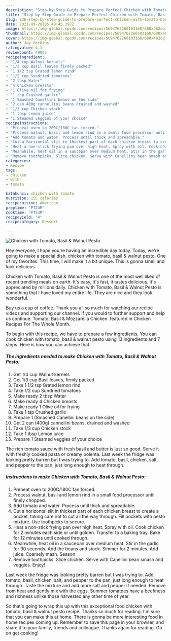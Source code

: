 ```yaml
---
description: "Step-by-Step Guide to Prepare Perfect Chicken with Tomato, Basil &amp;amp; Walnut Pesto"
title: "Step-by-Step Guide to Prepare Perfect Chicken with Tomato, Basil &amp;amp; Walnut Pesto"
slug: 836-step-by-step-guide-to-prepare-perfect-chicken-with-tomato-basil-and-amp-walnut-pesto
date: 2021-09-28T05:49:45.397Z
image: https://img-global.cpcdn.com/recipes/5694762260103168/680x482cq70/chicken-with-tomato-basil-walnut-pesto-recipe-main-photo.jpg
thumbnail: https://img-global.cpcdn.com/recipes/5694762260103168/680x482cq70/chicken-with-tomato-basil-walnut-pesto-recipe-main-photo.jpg
cover: https://img-global.cpcdn.com/recipes/5694762260103168/680x482cq70/chicken-with-tomato-basil-walnut-pesto-recipe-main-photo.jpg
author: Jay Perkins
ratingvalue: 4.1
reviewcount: 49005
recipeingredient:
- "1/4 cup Walnut kernels"
- "1/3 cup Basil leaves firmly packed"
- "1 1/2 tsp Grated lemon rind"
- "1/2 cup Sundried tomatoes"
- "2 tbsp Water"
- "4 Chicken breasts"
- "1 Olive oil for frying"
- "1 tsp Crushed garlic"
- "1 Smashed Canellini beans on the side"
- "2 can 400g cannellini beans drained and washed"
- "1/3 cup Chicken stock"
- "1 tbsp Lemon juice"
- "1 Steamed veggies of your choice"
recipeinstructions:
- "Preheat oven to 200C/180C fan forced."
- "Process walnut, basil and lemon rind in a small food processor until finely chopped."
- "Add tomato and water. Process until thick and spreadable."
- "Cut a horizontal slit in thickest part of each chicken breast to create a pocket, taking care not to cut all the way through. Fill pockets with pesto mixture. Use toothpicks to secure."
- "Heat a non-stick frying pan over high heat. Spray with oil. Cook chicken for 2 minutes each side or until golden. Transfer to a baking tray. Bake for 12 minutes until cooked through."
- "Meanwhile, heat oil in a saucepan over medium heat. Stir in the garlic for 30 seconds. Add the beans and stock. Simmer for 2 minutes. Add juice. Coarsely mash. Season."
- "Remove toothpicks. Slice chicken. Serve with Canellini bean smash and veggies. Enjoy!"
categories:
- Recipe
tags:
- chicken
- with
- tomato

katakunci: chicken with tomato 
nutrition: 155 calories
recipecuisine: American
preptime: "PT24M"
cooktime: "PT53M"
recipeyield: "4"
recipecategory: Dessert

---
```



![Chicken with Tomato, Basil &amp; Walnut Pesto](https://img-global.cpcdn.com/recipes/5694762260103168/680x482cq70/chicken-with-tomato-basil-walnut-pesto-recipe-main-photo.jpg)

Hey everyone, I hope you're having an incredible day today. Today, we're going to make a special dish, chicken with tomato, basil &amp; walnut pesto. One of my favorites. This time, I will make it a bit unique. This is gonna smell and look delicious.

Chicken with Tomato, Basil &amp; Walnut Pesto is one of the most well liked of recent trending meals on earth. It's easy, it's fast, it tastes delicious. It's appreciated by millions daily. Chicken with Tomato, Basil &amp; Walnut Pesto is something that I have loved my entire life. They are nice and they look wonderful.

Buy us a cup of coffee. Thank you all so much for watching our recipe videos and supporting our channel. If you would to further support and help us continue. Tomato, Basil &amp; Mozzarella Chicken. featured in Chicken Recipes For The Whole Month.


To begin with this recipe, we have to prepare a few ingredients. You can cook chicken with tomato, basil &amp; walnut pesto using 13 ingredients and 7 steps. Here is how you can achieve that.

<!--inarticleads1-->

##### The ingredients needed to make Chicken with Tomato, Basil &amp; Walnut Pesto:

1. Get 1/4 cup Walnut kernels
1. Get 1/3 cup Basil leaves, firmly packed
1. Take 1 1/2 tsp Grated lemon rind
1. Take 1/2 cup Sundried tomatoes
1. Make ready 2 tbsp Water
1. Make ready 4 Chicken breasts
1. Make ready 1 Olive oil for frying
1. Take 1 tsp Crushed garlic
1. Prepare 1 (Smashed Canellini beans on the side)
1. Get 2 can (400g) cannellini beans, drained and washed
1. Take 1/3 cup Chicken stock
1. Take 1 tbsp Lemon juice
1. Prepare 1 Steamed veggies of your choice


The rich tomato sauce with fresh basil and butter is just so good. Serve it with freshly cooked pasta or creamy polenta. Last week the fridge was looking pretty barren but I was trying to. Add tomato, basil, chicken, salt, and pepper to the pan, just long enough to heat through. 

<!--inarticleads2-->

##### Instructions to make Chicken with Tomato, Basil &amp; Walnut Pesto:

1. Preheat oven to 200C/180C fan forced.
1. Process walnut, basil and lemon rind in a small food processor until finely chopped.
1. Add tomato and water. Process until thick and spreadable.
1. Cut a horizontal slit in thickest part of each chicken breast to create a pocket, taking care not to cut all the way through. Fill pockets with pesto mixture. Use toothpicks to secure.
1. Heat a non-stick frying pan over high heat. Spray with oil. Cook chicken for 2 minutes each side or until golden. Transfer to a baking tray. Bake for 12 minutes until cooked through.
1. Meanwhile, heat oil in a saucepan over medium heat. Stir in the garlic for 30 seconds. Add the beans and stock. Simmer for 2 minutes. Add juice. Coarsely mash. Season.
1. Remove toothpicks. Slice chicken. Serve with Canellini bean smash and veggies. Enjoy!


Last week the fridge was looking pretty barren but I was trying to. Add tomato, basil, chicken, salt, and pepper to the pan, just long enough to heat through. Taste the mixture and add more salt and pepper if needed. Remove from heat and gently mix with the eggs. Summer tomatoes have a beefiness and richness unlike those harvested any other time of year. 

So that's going to wrap this up with this exceptional food chicken with tomato, basil &amp; walnut pesto recipe. Thanks so much for reading. I'm sure that you can make this at home. There is gonna be more interesting food in home recipes coming up. Remember to save this page in your browser, and share it to your family, friends and colleague. Thanks again for reading. Go on get cooking!
